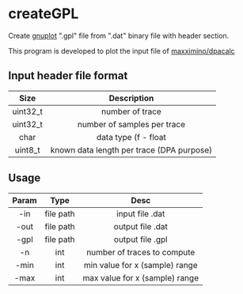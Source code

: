 # createGPL
Create [gnuplot](http://www.gnuplot.info/) ".gpl" file from ".dat" binary file with header section.

This program is developed to plot the input file of [maxximino/dpacalc](https://github.com/maxximino/dpacalc)

## Input header file format
| Size        	| Description																| 
| :-----------: |:-----------------------------------------:| 
| uint32_t	   	| number of trace 													| 
| uint32_t      | number of samples per trace      					| 
| char 					| data type (f - float || d - double)      	| 
| uint8_t 			| known data length per trace (DPA purpose)	| 


## Usage
| Param | Type			| Desc														| 
| :----:|:---------:|:-------------------------------:| 
| -in		|	file path	| input file .dat									|
| -out	|	file path	| output file .dat								|
| -gpl	|	file path	| output file .gpl								|
| -n		|	int				| number of traces to compute			|
| -min	|	int				| min value for x (sample) range	|
| -max	|	int				| max value for x (sample) range	|
